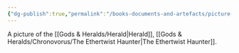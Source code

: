 ```yaml
---
{"dg-publish":true,"permalink":"/books-documents-and-artefacts/picture-of-the-herald/","tags":["Unimportant"],"updated":"2025-06-10T19:00:50.412+01:00"}
---
```


A picture of the [[Gods & Heralds/Herald\|Herald]], [[Gods & Heralds/Chronovorus/The Ethertwist Haunter\|The Ethertwist Haunter]].